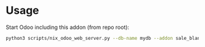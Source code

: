 # Usage

Start Odoo including this addon (from repo root):

```bash
python3 scripts/nix_odoo_web_server.py --db-name mydb --addon sale_blanket_order
```
